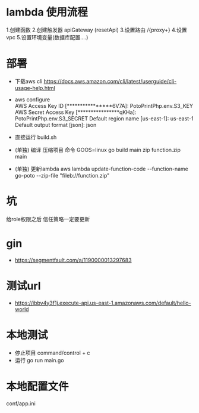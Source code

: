 # lambda 使用流程
   1.创建函数
   2.创建触发器 apiGateway (resetApi)
   3.设置路由 /{proxy+}
   4.设置vpc
   5.设置环境变量(数据库配置....)

# 部署
 - 下载aws cli
    https://docs.aws.amazon.com/cli/latest/userguide/cli-usage-help.html
 - aws configure   
    AWS Access Key ID [****************6V7A]: PotoPrintPhp.env.S3_KEY
    AWS Secret Access Key [****************qKHa]: PotoPrintPhp.env.S3_SECRET
    Default region name [us-east-1]: us-east-1
    Default output format [json]: json
- 直接运行 build.sh  

- (单独) 编译 压缩项目 命令
    GOOS=linux go build main
    zip function.zip main
- (单独) 更新lambda
    aws lambda update-function-code --function-name go-poto --zip-file "fileb://function.zip"


# 坑
  给role权限之后 信任策略一定要更新

# gin
- https://segmentfault.com/a/1190000013297683

# 测试url
 - https://ibbv4y3f1j.execute-api.us-east-1.amazonaws.com/default/hello-world

# 本地测试

 - 停止项目 command/control + c
 - 运行  go run main.go

# 本地配置文件
   conf/app.ini
